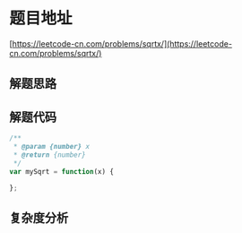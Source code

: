 # 题目地址

[https://leetcode-cn.com/problems/sqrtx/](https://leetcode-cn.com/problems/sqrtx/)

## 解题思路

## 解题代码

```js
/**
 * @param {number} x
 * @return {number}
 */
var mySqrt = function(x) {

};
```

## 复杂度分析
